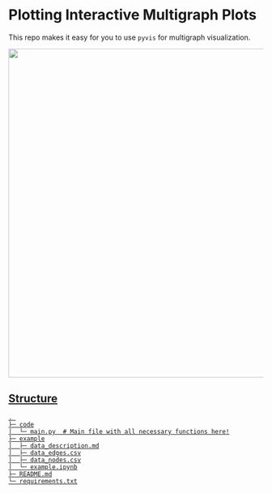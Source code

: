 # Plotting Interactive Multigraph Plots

This repo makes it easy for you to use `pyvis` for multigraph visualization.

<a href="https://drive.google.com/uc?export=view&id=1iCqELlXDyDxXvdW1cS2eC4-FeImK4S_Q">
<img src="https://drive.google.com/uc?export=view&id=1iCqELlXDyDxXvdW1cS2eC4-FeImK4S_Q"
style="width: 650px; max-width: 100%; height: auto"
/>

## Structure

```
. 
├─ code
│  └─ main.py  # Main file with all necessary functions here!
├─ example
│  ├─ data_description.md
│  ├─ data_edges.csv
│  ├─ data_nodes.csv
│  └─ example.ipynb
├─ README.md
└─ requirements.txt
```
